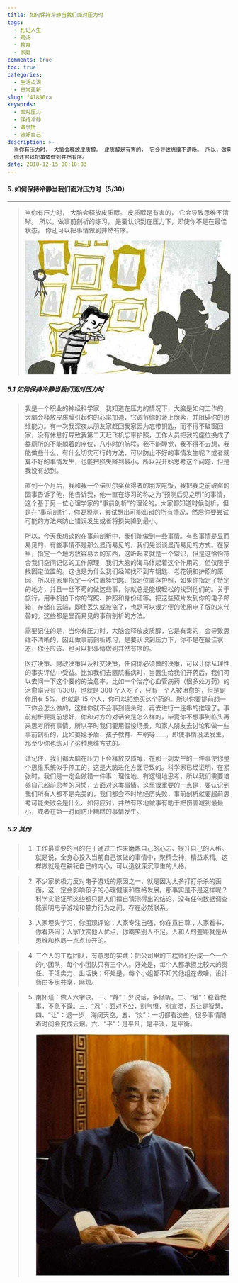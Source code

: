 ```yaml
---
title: 如何保持冷静当我们面对压力时
tags:
  - 札记人生
  - 鸡汤
  - 教育
  - 家庭
comments: true
toc: true
categories:
  - 生活点滴
  - 日常更新
slug: f41880ca
keywords:
  - 面对压力
  - 保持冷静
  - 做事情
  - 做好自己
description: >-
  当你有压力时， 大脑会释放皮质醇。 皮质醇是有害的， 它会导致思维不清晰。 所以，做事前剖析的练习， 是要认识到在压力下，即使你不是在最佳状态，
  你还可以把事情做到井然有序。
date: 2018-12-15 00:10:03
---
```

<script type="text/javascript" src="/assets/js/dist/bai.js"></script>

#### 5. 如何保持冷静当我们面对压力时（5/30）
---
>  当你有压力时， 大脑会释放皮质醇。 皮质醇是有害的， 它会导致思维不清晰。 所以，做事前剖析的练习， 是要认识到在压力下，即使你不是在最佳状态， 你还可以把事情做到井然有序。
>
> ![如何保持冷静当我们面对压力时](/images/046/006tNbRwgy1fy705mqkhbj30ge0aogml.jpg)

##### 5.1 如何保持冷静当我们面对压力时
> 我是一个职业的神经科学家，我知道在压力的情况下，大脑是如何工作的，大脑会释放皮质醇引起你的心率加速，它调节你的肾上腺素，并阻碍你的思维能力。有一次我深夜从朋友家赶回我家因为忘带钥匙，而不得不破窗回家，没有休息好导致我第二天赶飞机忘带护照，工作人员把我的座位换成了靠厕所的不能躺着的座位，八小时的航程，我不能睡觉，我不得不去想，我能做些什么，有什么切实可行的方法，可以防止不好的事情发生呢？或者就算不好的事情发生，也能把损失降到最小，所以我开始思考这个问题，但是我没有想到。
>
> 直到一个月后，我和我一个诺贝尔奖获得者的朋友吃饭，我把我之前破窗的囧事告诉了他，他告诉我，他一直在练习的称之为“预测后见之明“的事情，这个基于另一位心理学家的“事前剖析”的理论的。大家都知道时候剖析，但是在“事前剖析”，你要预测，尝试想出可能出错的所有情况，然后你要尝试可能的方法来防止错误发生或者将损失降到最小。
>
> 所以，今天我想谈的在事前剖析中，我们能做到一些事情。有些事情是显而易见的，有些事情不是那么显而易见的，我们先谈谈显而易见的方式。在家里，指定一个地方放容易丢的东西，这听起来就是一个常识，但是这恰恰符合我们空间记忆的工作原理，我们大脑的海马体起着这个作用的，但仅限于找固定位置的。这也是为什么我们经常找不到车钥匙、老花镜和护照的原因，所以在家里指定一个位置挂钥匙、指定位置存护照，如果你指定了特定的地方，并且一丝不苟的做这些事，你就总是能很轻松的找到他们的。关于旅行，用手机拍下你的驾照、护照和身份证等。把这些照片发到你的电子邮箱，存储在云端，即使丢失或被盗了，也是可以很方便的使用电子版的来代替的。这些都是显而易见的事前剖析的方法。
>
> 需要记住的是，当你有压力时，大脑会释放皮质醇，它是有毒的，会导致思维不清晰的，因此做事前剖析练习，是要认识到压力下，你不是在最佳状态，你还应该、也可以把事情做到井然有序的。
>
> 医疗决策、财政决策以及社交决策，任何你必须做的决策，可以让你从理性的事实评估中受益。比如我们去医院看病时，当医生给我们开药后，我们可以去问一下这个要的的治愈率，比如一个治疗心血管病药（很多处方药）的治愈率只有 1/300，也就是 300 个人吃了，只有一个人被治愈的，但是副作用有 5%，也就是 15 个人，你可以拒绝买这个药的。所以你要提前想一下你会怎么做的，这样你就不会事到临头时，再去进行一连串的推理了。事前剖析要提前想好，你和对方的对话会是怎么样的，毕竟你不想事到临头再来思考所有事情。所以平时我们要用假设场景，和家人朋友去讨论和做一些事前剖析的，比如婆媳矛盾、孩子教育、车祸等……，即使事情没法发生，那至少你也练习了这种思维方式的。
>
> 请记住，我们都大脑在压力下会释放皮质醇，在那一刻发生的一件事使你整个思维系统似乎停工的，这是大脑进化方面导致的。科学家已经证明，在紧张时，我们是一定会做错一件事：理性地、有逻辑地思考，所以我们需要培养自己超前思考的习惯，去面对这类事情。这里很重要的一点是，要认识到我们所有人都不是完美的，我们都会不时地经历失败，事前剖析就要超前思考可能失败会是什么、如何应对，井然有序地做事有助于把伤害减到最最小，或者在第一时间防止糟糕的事情发生。

##### 5.2 其他
> 1. 工作最重要的目的在于通过工作来磨炼自己的心志、提升自己的人格。就是说，全身心投入当前自己该做的事情中，聚精会神，精益求精。这样做就是在耕耘自己的内心，可以造就深沉厚重的人格。

> 2. 不少家长极力反对电子游戏的原因之一，就是因为太多打打杀杀的画面，这一定会影响孩子的心理健康和性格发展。那事实是不是这样呢？科学实验证明这些都只是人们擅自猜测得出的结论，没有任何数据调查能表明电子游戏和暴力行为之间，存在必然联系。

> 3. 人家埋头学习，你围观评论；人家专注自强，你在意自尊；人家看书，你看热闹；人家欣赏他人优点，你嘲笑别人不足。人和人的差距就是从思维和格局一点点拉开的。

> 4. 三个人的工程团队，有意思的实践：把公司里的工程师们分成一个一个的小团队，每个小团队只有三个人。好处是，每个人都承担比较大的责任、干活卖力、出活快；坏处是，每个小组都不知其他组在做啥，设计师由多组共享，麻烦。

> 5. 南怀瑾：做人六字诀。一、“静”：少说话，多倾听。二、“缓”：稳着做事，不急不躁。三、“忍”：面对不公，别气愤，别宣泄，忍让是智慧。四、“让”：退一步，海阔天空。五、“淡”：一切都看淡些，很多事情随着时间会变成云烟。六、“平”：是平凡，是平淡，是平衡。
>
>    ![南怀瑾](/images/046/006tNbRwgy1fy709iyikkj30dw0h8dgh.jpg)
